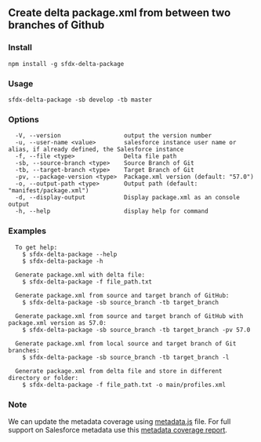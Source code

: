 ## Create delta package.xml from between two branches of Github

### Install
```
npm install -g sfdx-delta-package
```
### Usage
```
sfdx-delta-package -sb develop -tb master
```

### Options
```
  -V, --version                  output the version number
  -u, --user-name <value>        salesforce instance user name or alias, if already defined, the Salesforce instance
  -f, --file <type>              Delta file path
  -sb, --source-branch <type>    Source Branch of Git
  -tb, --target-branch <type>    Target Branch of Git
  -pv, --package-version <type>  Package.xml version (default: "57.0")
  -o, --output-path <type>       Output path (default: "manifest/package.xml")
  -d, --display-output           Display package.xml as an console output
  -h, --help                     display help for command
```

### Examples
```
  To get help:
    $ sfdx-delta-package --help
    $ sfdx-delta-package -h

  Generate package.xml with delta file:
    $ sfdx-delta-package -f file_path.txt

  Generate package.xml from source and target branch of GitHub:
    $ sfdx-delta-package -sb source_branch -tb target_branch
  
  Generate package.xml from source and target branch of GitHub with package.xml version as 57.0:
    $ sfdx-delta-package -sb source_branch -tb target_branch -pv 57.0
  
  Generate package.xml from local source and target branch of Git branches:
    $ sfdx-delta-package -sb source_branch -tb target_branch -l

  Generate package.xml from delta file and store in different directory or folder:
    $ sfdx-delta-package -f file_path.txt -o main/profiles.xml
```

### Note
We can update the metadata coverage using [metadata.js](src/metadata.js) file. For full support on Salesforce metadata use this [metadata coverage report](https://developer.salesforce.com/docs/metadata-coverage).
